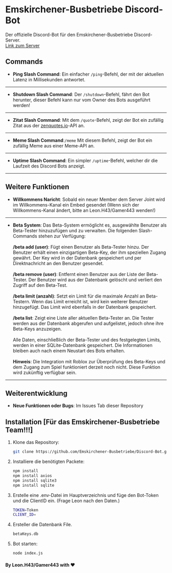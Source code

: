 # Emskirchener-Busbetriebe Discord-Bot

Der offizielle Discord-Bot für den Emskirchener-Busbetriebe Discord-Server.  
[Link zum Server](https://discord.gg/VAeNtnBF)  

## Commands

- **Ping Slash Command**: Ein einfacher `/ping`-Befehl, der mit der aktuellen Latenz in Millisekunden antwortet.
---
- **Shutdown Slash Command**: Der `/shutdown`-Befehl, fährt den Bot herunter, dieser Befehl kann nur vom Owner des Bots ausgeführt werden!
---
- **Zitat Slash Command**: Mit dem `/quote`-Befehl, zeigt der Bot ein zufällig Zitat aus der [zenquotes.io](https://zenquotes.io)-API an.
---
- **Meme Slash Command**:`/meme` Mit diesem Befehl, zeigt der Bot ein zufällig Meme aus einer Meme-API an.
---
- **Uptime Slash Command**: Ein simpler `/uptime`-Befehl, welcher dir die Laufzeit des Discord Bots anzeigt.
---

## Weitere Funktionen

- **Willkommens Naricht**: Sobald ein neuer Member dem Server Joint wird im Willkommens-Kanal ein Embed gesendet (Wenn sich der Willkommens-Kanal ändert, bitte an Leon.H43/Gamer443 wenden!)
---
  - **Beta System**: Das Beta-System ermöglicht es, ausgewählte Benutzer als Beta-Tester hinzuzufügen und zu verwalten. Die folgenden Slash-Commands stehen zur Verfügung:
    <br><br>
    **/beta add (user)**: Fügt einen Benutzer als Beta-Tester hinzu. Der Benutzer erhält einen einzigartigen Beta-Key, der ihm speziellen Zugang gewährt. Der Key wird in der Datenbank gespeichert und per Direktnachricht an den Benutzer gesendet.
    <br><br>
    **/beta remove (user)**: Entfernt einen Benutzer aus der Liste der Beta-Tester. Der Benutzer wird aus der Datenbank gelöscht und verliert den Zugriff auf den Beta-Test.
    <br><br>
    **/beta limit (anzahl)**: Setzt ein Limit für die maximale Anzahl an Beta-Testern. Wenn das Limit erreicht ist, wird kein weiterer Benutzer hinzugefügt. Das Limit wird ebenfalls in der Datenbank gespeichert.
  <br><br>
    **/beta list**: Zeigt eine Liste aller aktuellen Beta-Tester an. Die Tester werden aus der Datenbank abgerufen und aufgelistet, jedoch ohne ihre Beta-Keys anzuzeigen.
    <br><br>
     Alle Daten, einschließlich der Beta-Tester und des festgelegten Limits, werden in einer SQLite-Datenbank gespeichert. Die Informationen bleiben auch nach einem Neustart des Bots erhalten.
    <br><br>
    **Hinweis**: Die Integration mit Roblox zur Überprüfung des Beta-Keys und dem Zugang zum Spiel funktioniert derzeit noch nicht. Diese Funktion wird zukünftig verfügbar sein.
---

## Weiterentwicklung

- **Neue Funktionen oder Bugs**: Im Issues Tab dieser Repository

## Installation [Für das Emskirchener-Busbetriebe Team!!!]

1. Klone das Repository:
   ```bash
   git clone https://github.com/Emskirchener-Busbetriebe/Discord-Bot.git
2. Installiere die benötigten Packete:
   ```bash
   npm install
   npm install axios
   npm install sqlite3
   npm install sqlite

3. Erstelle eine .env-Datei im Hauptverzeichnis und füge den Bot-Token und die ClientID ein. (Frage Leon nach den Daten.)
   ```bash
   TOKEN=Token
   CLIENT_ID=

4. Ersteller die Datenbank File.
   ```bash
   betaKeys.db

5. Bot starten:
   ```bash
   node index.js

#### By Leon.H43/Gamer443 with ❤️
